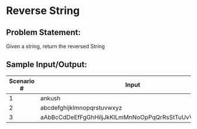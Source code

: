 # Reverse String

## Problem Statement: ##

Given a string, return the reversed String

## Sample Input/Output: ##

<table>
    <thead>
        <tr>
            <th>Scenario # </th>
            <th>Input</th>
            <th>Output</th>
        </tr>
    </thead>
    <tbody>
        <tr>
            <td>1</td>
            <td>ankush</td>
            <td>hsukna</td>
        </tr>
        <tr>
            <td>2</td>
            <td>abcdefghijklmnopqrstuvwxyz</td>
            <td>zyxwvutsrqponmlkjihgfedcba</td>
        </tr>
        <tr>
            <td>3</td>
            <td>aAbBcCdDeEfFgGhHiIjJkKlLmMnNoOpPqQrRsStTuUvVwWxXyYzZ</td>
            <td>ZzYyXxWwVvUuTtSsRrQqPpOoNnMmLlKkJjIiHhGgFfEeDdCcBbAa</td>
        </tr>
    </tbody>
</table>